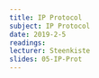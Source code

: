 ```yaml
---
title: IP Protocol
subject: IP Protocol
date: 2019-2-5
readings:
lecturer: Steenkiste
slides: 05-IP-Prot
---
```

